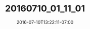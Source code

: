---
title: "20160710_01_11_01"
date: 2016-07-10T13:22:11-07:00
draft: false
location: Olympic Peninsula, WA
img_url: https://d17enza3bfujl8.cloudfront.net/20160710_01_11_01.jpg
original_fn: ""
tags:
- Olympic Peninsula, WA
- water

---